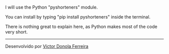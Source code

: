 I will use the Python "pyshorteners" module.

You can install by typing "pip install pyshorteners" inside the terminal.

There is nothing great to explain here, as Python makes most of the code very short.

---

Desenvolvido por <a href="https://github.com/vdonoladev">Víctor Donola Ferreira</a>